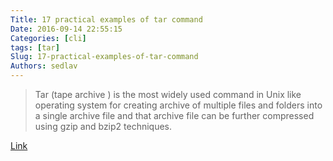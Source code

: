 ```yaml
---
Title: 17 practical examples of tar command
Date: 2016-09-14 22:55:15
Categories: [cli]
tags: [tar]
Slug: 17-practical-examples-of-tar-command
Authors: sedlav
---
```


> Tar (tape archive ) is the most widely used command in Unix like operating system for creating archive of multiple files and folders into a single archive file and that archive file can be further compressed using  gzip and bzip2 techniques.

[Link](http://www.linuxtechi.com/17-tar-command-examples-in-linux/)
